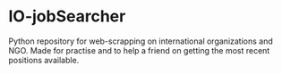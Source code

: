 # IO-jobSearcher
Python repository for web-scrapping on international organizations and NGO. Made for practise and to help a friend on getting the most recent positions available.
